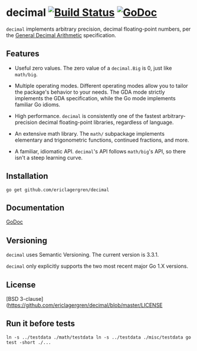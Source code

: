 # decimal [![Build Status](https://travis-ci.org/ericlagergren/decimal.png?branch=master)](https://travis-ci.org/ericlagergren/decimal) [![GoDoc](https://godoc.org/github.com/ericlagergren/decimal?status.svg)](https://godoc.org/github.com/ericlagergren/decimal)

`decimal` implements arbitrary precision, decimal floating-point numbers, per 
the [General Decimal Arithmetic](http://speleotrove.com/decimal/) specification.

## Features

 * Useful zero values.
   The zero value of a `decimal.Big` is 0, just like `math/big`.

 * Multiple operating modes.
   Different operating modes allow you to tailor the package's behavior to your
   needs. The GDA mode strictly implements the GDA specification, while the Go
   mode implements familiar Go idioms.

 * High performance.
   `decimal` is consistently one of the fastest arbitrary-precision decimal 
   floating-point libraries, regardless of language.

 * An extensive math library.
   The `math/` subpackage implements elementary and trigonometric functions,
   continued fractions, and more.

 * A familiar, idiomatic API.
   `decimal`'s API follows `math/big`'s API, so there isn't a steep learning 
   curve.

## Installation

`go get github.com/ericlagergren/decimal`

## Documentation

[GoDoc](http://godoc.org/github.com/ericlagergren/decimal)

## Versioning

`decimal` uses Semantic Versioning. The current version is 3.3.1.

`decimal` only explicitly supports the two most recent major Go 1.X versions.

## License

[BSD 3-clause](https://github.com/ericlagergren/decimal/blob/master/LICENSE

## Run it before tests

`
ln -s ../testdata ./math/testdata
ln -s ../testdata ./misc/testdata
go test -short ./...
`
